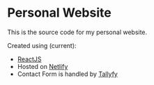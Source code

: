 # Personal Website

This is the source code for my personal website.

Created using (current):

- [ReactJS](https://reactjs.org/)
- Hosted on [Netlify](https://www.netlify.com/)
- Contact Form is handled by [Tallyfy](https://tally.so)